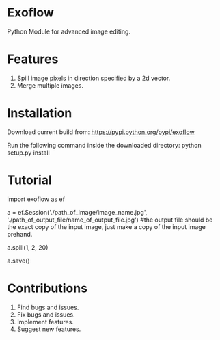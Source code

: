 # Exoflow
Python Module for advanced image editing.

# Features
1. Spill image pixels in direction specified by a 2d vector.
2. Merge multiple images.

# Installation
Download current build from: https://pypi.python.org/pypi/exoflow

Run the following command inside the downloaded directory:
python setup.py install

# Tutorial
import exoflow as ef

a = ef.Session('./path_of_image/image_name.jpg', './path_of_output_file/name_of_output_file.jpg') #the output file should be the exact copy of the input image, just make a copy of the input image prehand.

a.spill(1, 2, 20)

a.save()

# Contributions
1. Find bugs and issues.
2. Fix bugs and issues.
3. Implement features.
4. Suggest new features.

